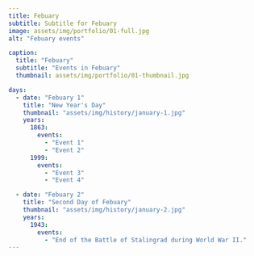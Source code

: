 ```yaml
---
title: Febuary
subtitle: Subtitle for Febuary
image: assets/img/portfolio/01-full.jpg
alt: "Febuary events"

caption:
  title: "Febuary"
  subtitle: "Events in Febuary"
  thumbnail: assets/img/portfolio/01-thumbnail.jpg

days:
  - date: "Febuary 1"
    title: "New Year's Day"
    thumbnail: "assets/img/history/january-1.jpg"
    years:
      1863:
        events:
          - "Event 1"
          - "Event 2"
      1999:
        events:
          - "Event 3"
          - "Event 4"

  - date: "Febuary 2"
    title: "Second Day of Febuary"
    thumbnail: "assets/img/history/january-2.jpg"
    years:
      1943:
        events:
          - "End of the Battle of Stalingrad during World War II."
---
```


